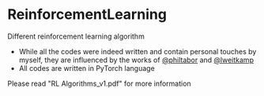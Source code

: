 # ReinforcementLearning
Different reinforcement learning algorithm

 - While all the codes were indeed written and contain personal touches by myself, they are influenced by the works of [@philtabor](https://github.com/philtabor) and [@lweitkamp](https://github.com/lweitkamp)
 - All codes are written in PyTorch language

Please read "RL Algorithms_v1.pdf" for more information
